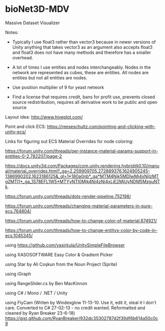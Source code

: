 # bioNet3D-MDV
Massive Dataset Visualizer

Notes:

- Typically I use float3 rather than vector3 because in newer versions of Unity 
anything that takes vector3 as an argument also accepts float3 and float3 does
not have many methods and therefore has a smaller overhead.

- A lot of times I use entities and nodes interchangeably. Nodes in the network are
represented as cubes, these are entities. All nodes are entities but not all entities are nodes.

- Use position multiplier of 9 for yeast network

- Find a license that requires credit, bans for profit use, prevents closed source redistribution, requires all derivative work to be public and open source


Layout idea: http://www.hiveplot.com/


Point and click ECS: https://reeseschultz.com/pointing-and-clicking-with-unity-ecs/


Links for figuring out ECS Material Overrides for node coloring:

https://forum.unity.com/threads/per-instance-material-params-support-in-entities-0-2.782207/page-2

https://docs.unity3d.com/Packages/com.unity.rendering.hybrid@0.10/manual/material_overrides.html?_ga=2.259909705.272889376.1624905245-1386990202.1623186125&_gl=1*180a0nb*_ga*MTM4Njk5MDIwMi4xNjIzMTg2MTI1*_ga_1S78EFL1W5*MTYyNTI0Mjk4Ni4zNi4xLjE2MjUyNDM5MzguNTk.

https://forum.unity.com/threads/dots-render-pipeline.752198/

https://forum.unity.com/threads/changing-material-parameters-in-pure-ecs.764804/

https://forum.unity.com/threads/how-to-change-color-of-material.874921/

https://forum.unity.com/threads/how-to-change-entitys-color-by-code-in-ecs.1045345/


using https://github.com/yasirkula/UnitySimpleFileBrowser

using XASOSOFTWARE Easy Color & Gradient Picker

using Star by Ali Coşkun from the Noun Project (Sprite)

using iGraph

using RangeSlider.cs by Ben MacKinnon

using C# / Mono / .NET / Unity

using FlyCam (Writen by Windexglow 11-13-10.  Use it, edit it, steal it I don't care.
    Converted to C# 27-02-13 - no credit wanted.
    Reformatted and cleaned by Ryan Breaker 23-6-18) 
    https://gist.github.com/RyanBreaker/932dc35302787d2f39df6b614a50c0c9
